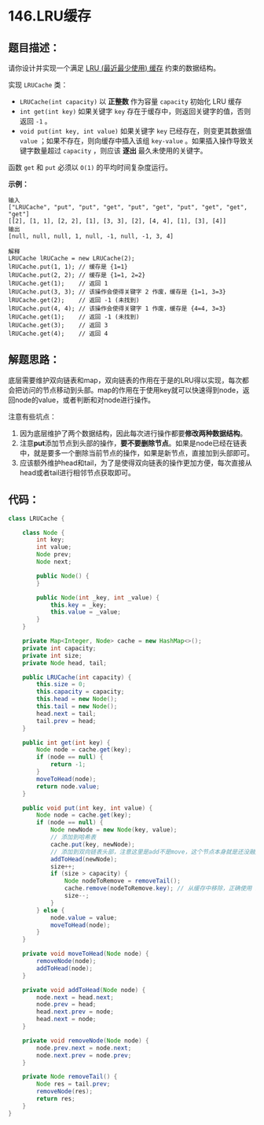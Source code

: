# 146.LRU缓存

## 题目描述：

请你设计并实现一个满足 [LRU (最近最少使用) 缓存](https://baike.baidu.com/item/LRU) 约束的数据结构。

实现 `LRUCache` 类：

- `LRUCache(int capacity)` 以 **正整数** 作为容量 `capacity` 初始化 LRU 缓存
- `int get(int key)` 如果关键字 `key` 存在于缓存中，则返回关键字的值，否则返回 `-1` 。
- `void put(int key, int value)` 如果关键字 `key` 已经存在，则变更其数据值 `value` ；如果不存在，则向缓存中插入该组 `key-value` 。如果插入操作导致关键字数量超过 `capacity` ，则应该 **逐出** 最久未使用的关键字。

函数 `get` 和 `put` 必须以 `O(1)` 的平均时间复杂度运行。

**示例：**

```
输入
["LRUCache", "put", "put", "get", "put", "get", "put", "get", "get", "get"]
[[2], [1, 1], [2, 2], [1], [3, 3], [2], [4, 4], [1], [3], [4]]
输出
[null, null, null, 1, null, -1, null, -1, 3, 4]

解释
LRUCache lRUCache = new LRUCache(2);
lRUCache.put(1, 1); // 缓存是 {1=1}
lRUCache.put(2, 2); // 缓存是 {1=1, 2=2}
lRUCache.get(1);    // 返回 1
lRUCache.put(3, 3); // 该操作会使得关键字 2 作废，缓存是 {1=1, 3=3}
lRUCache.get(2);    // 返回 -1 (未找到)
lRUCache.put(4, 4); // 该操作会使得关键字 1 作废，缓存是 {4=4, 3=3}
lRUCache.get(1);    // 返回 -1 (未找到)
lRUCache.get(3);    // 返回 3
lRUCache.get(4);    // 返回 4
```

## 解题思路：

底层需要维护双向链表和map，双向链表的作用在于是的LRU得以实现，每次都会把访问的节点移动到头部。map的作用在于使用key就可以快速得到node，返回node的value，或者判断和对node进行操作。

注意有些坑点：

1. 因为底层维护了两个数据结构，因此每次进行操作都要**修改两种数据结构**。
2. 注意**put**添加节点到头部的操作，**要不要删除节点**。如果是node已经在链表中，就是要多一个删除当前节点的操作，如果是新节点，直接加到头部即可。
3. 应该额外维护head和tail，为了是使得双向链表的操作更加方便，每次直接从head或者tail进行相邻节点获取即可。

## 代码：

```java
class LRUCache {

    class Node {
        int key;
        int value;
        Node prev;
        Node next;

        public Node() {
        }

        public Node(int _key, int _value) {
            this.key = _key;
            this.value = _value;
        }
    }

    private Map<Integer, Node> cache = new HashMap<>();
    private int capacity;
    private int size;
    private Node head, tail;

    public LRUCache(int capacity) {
        this.size = 0;
        this.capacity = capacity;
        this.head = new Node();
        this.tail = new Node();
        head.next = tail;
        tail.prev = head;
    }

    public int get(int key) {
        Node node = cache.get(key);
        if (node == null) {
            return -1;
        }
        moveToHead(node);
        return node.value;
    }

    public void put(int key, int value) {
        Node node = cache.get(key);
        if (node == null) {
            Node newNode = new Node(key, value);
            // 添加到哈希表
            cache.put(key, newNode);
            // 添加到双向链表头部，注意这里是add不是move，这个节点本身就是还没融入链表，进行remove操作会空指针
            addToHead(newNode);
            size++;
            if (size > capacity) {
                Node nodeToRemove = removeTail();
                cache.remove(nodeToRemove.key); // 从缓存中移除，正确使用 key
                size--;
            }
        } else {
            node.value = value;
            moveToHead(node);
        }
    }

    private void moveToHead(Node node) {
        removeNode(node);
        addToHead(node);
    }

    private void addToHead(Node node) {
        node.next = head.next;
        node.prev = head;
        head.next.prev = node;
        head.next = node;
    }

    private void removeNode(Node node) {
        node.prev.next = node.next;
        node.next.prev = node.prev;
    }

    private Node removeTail() {
        Node res = tail.prev;
        removeNode(res);
        return res;
    }
}

```

